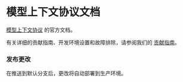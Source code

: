 # 模型上下文协议文档

[模型上下文协议](https://modelcontextprotocol.io) 的官方文档。

有关详细的贡献指南、开发环境设置和故障排除，请参阅我们的 [贡献指南](CONTRIBUTING.md)。

### 发布更改

在推送到默认分支后，更改将自动部署到生产环境。